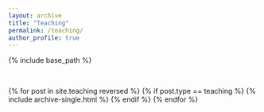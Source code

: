 ```yaml
---
layout: archive
title: "Teaching"
permalink: /teaching/
author_profile: true
---
```


{% include base_path %}

<br>

{% for post in site.teaching reversed %}
    {% if post.type == teaching %}
        {% include archive-single.html %}
    {% endif %}
{% endfor %}
